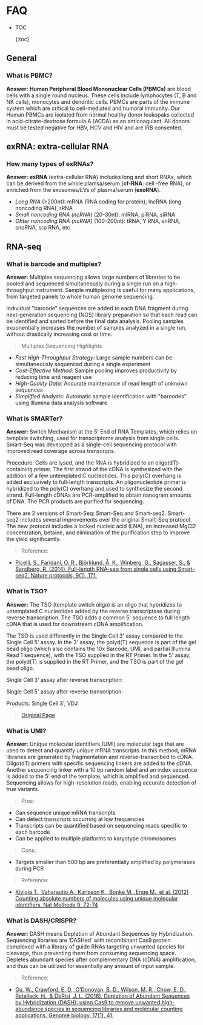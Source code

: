 # FAQ

* TOC

  {:toc}

## General

### What is PBMC?

**Answer:** **Human Peripheral Blood Mononuclear Cells \(PBMCs\)** are blood cells with a single round nucleus. These cells include lymphocytes \(T, B and NK cells\), monocytes and dendritic cells. PBMCs are parts of the immune system which are critical to cell-mediated and humoral immunity. Our Human PBMCs are isolated from normal healthy donor leukopaks collected in acid-citrate-dextrose formula A \(ACDA\) as an anticoagulant. All donors must be tested negative for HBV, HCV and HIV and are IRB consented.

## exRNA: extra-cellular RNA

### How many types of exRNAs?

**Answer:** **exRNA** \(extra-cellular RNA\) includes long and short RNAs, which can be derived from the whole plamsa/serum \(**cf-RNA**: cell -free RNA\), or enriched from the exosomes/EVs of plasma/serum \(**exoRNA**\).

* _Long RNA_ \(&gt;200nt\): mRNA \(RNA coding for protein\), lncRNA \(long noncoding RNA\), rRNA
* _Small noncoding RNA \(ncRNA\)_ \(20-30nt\): miRNA, piRNA, siRNA
* _Ohter noncoding RNA \(ncRNA\)_ \(100-200nt\): tRNA, Y RNA, snRNA, snoRNA, srp RNA, etc

## RNA-seq

### What is barcode and multiplex?

**Answer:** Multiplex sequencing allows large numbers of libraries to be pooled and sequenced simultaneously during a single run on a high-throughput instrument. Sample multiplexing is useful for many applications, from targeted panels to whole human genome sequencing.

Individual "barcode" sequences are added to each DNA fragment during next-generation sequencing \(NGS\) library preparation so that each read can be identified and sorted before the final data analysis. Pooling samples exponentially increases the number of samples analyzed in a single run, without drastically increasing cost or time.

> Multiplex Sequencing Highlights

* _Fast High-Throughput Strategy:_ Large sample numbers can be simultaneously sequenced during a single experiment
* _Cost-Effective Method:_ Sample pooling improves productivity by reducing time and reagent use
* _High-Quality Data:_ Accurate maintenance of read length of unknown sequences
* _Simplified Analysis:_ Automatic sample identification with "barcodes" using Illumina data analysis software

### What is SMARTer?

**Answer:** Switch Mechanism at the 5' End of RNA Templates, which relies on template switching, used for transcriptome analysis from single cells. Smart-Seq was developed as a single-cell sequencing protocol with improved read coverage across transcripts.

Procedure: Cells are lysed, and the RNA is hybridized to an oligo\(dT\)-containing primer. The first strand of the cDNA is synthesized with the addition of a few untemplated C nucleotides. This poly\(C\) overhang is added exclusively to full-length transcripts. An oligonucleotide primer is hybridized to the poly\(C\) overhang and used to synthesize the second strand. Full-length cDNAs are PCR-amplified to obtain nanogram amounts of DNA. The PCR products are purified for sequencing.

There are 2 versions of Smart-Seq: Smart-Seq and Smart-seq2. Smart-seq2 includes several improvements over the original Smart-Seq protocol. The new protocol includes a locked nucleic acid \(LNA\), an increased MgCl2 concentration, betaine, and elimination of the purification step to improve the yield significantly.

> Reference:

* [Picelli, S., Faridani, O. R., Björklund, Å. K., Winberg, G., Sagasser, S., & Sandberg, R. \(2014\). Full-length RNA-seq from single cells using Smart-seq2. Nature protocols, 9\(1\), 171.](https://www.ncbi.nlm.nih.gov/pubmed/24385147/)

### What is TSO?

**Answer:** The TSO \(template switch oligo\) is an oligo that hybridizes to untemplated C nucleotides added by the reverse transcriptase during reverse transcription. The TSO adds a common 5' sequence to full length cDNA that is used for downstream cDNA amplification.

The TSO is used differently in the Single Cell 3' assay compared to the Single Cell 5' assay. In the 3' assay, the polyd\(T\) sequence is part of the gel bead oligo \(which also contains the 10x Barcode, UMI, and partial Illumina Read 1 sequence\), with the TSO supplied in the RT Primer. In the 5' assay, the polyd\(T\) is supplied in the RT Primer, and the TSO is part of the gel bead oligo.

Single Cell 3' assay after reverse transcription:

Single Cell 5' assay after reverse transcription:

Products: Single Cell 3', VDJ

> [Original Page](https://kb.10xgenomics.com/hc/en-us/articles/360001493051-What-is-a-template-switch-oligo-TSO-)

### What is UMI?

**Answer:** Unique molecular identifiers \(UMI\) are molecular tags that are used to detect and quantify unique mRNA transcripts. In this method, mRNA libraries are generated by fragmentation and reverse-transcribed to cDNA. Oligo\(dT\) primers with specific sequencing linkers are added to the cDNA. Another sequencing linker with a 10 bp random label and an index sequence is added to the 5' end of the template, which is amplified and sequenced. Sequencing allows for high-resolution reads, enabling accurate detection of true variants.

> Pros:

* Can sequence unique mRNA transcripts
* Can detect transcripts occurring at low frequencies
* Transcripts can be quantified based on sequencing reads specific to each barcode
* Can be applied to multiple platforms to karyotype chromosomes

> Cons:

* Targets smaller than 500 bp are preferentially amplified by polymerases during PCR

> Reference:

* [Kivioja T., Vaharautio A., Karlsson K., Bonke M., Enge M., et al. \(2012\) Counting absolute numbers of molecules using unique molecular identifiers. Nat Methods 9: 72-74](http://www.ncbi.nlm.nih.gov/pubmed/22101854)

### What is DASH/CRISPR?

**Answer:** DASH means Depletion of Abundant Sequences by Hybridization. Sequencing libraries are ‘DASHed’ with recombinant Cas9 protein complexed with a library of guide RNAs targeting unwanted species for cleavage, thus preventing them from consuming sequencing space. Depletes abundant species after complementary DNA \(cDNA\) amplification, and thus can be utilized for essentially any amount of input sample.

> Reference:

* [Gu, W., Crawford, E. D., O’Donovan, B. D., Wilson, M. R., Chow, E. D., Retallack, H., & DeRisi, J. L. \(2016\). Depletion of Abundant Sequences by Hybridization \(DASH\): using Cas9 to remove unwanted high-abundance species in sequencing libraries and molecular counting applications. Genome biology, 17\(1\), 41.](https://www.ncbi.nlm.nih.gov/pubmed/26944702)

